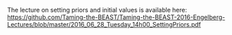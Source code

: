 The lecture on setting priors and initial values is available here: https://github.com/Taming-the-BEAST/Taming-the-BEAST-2016-Engelberg-Lectures/blob/master/2016_06_28_Tuesday_14h00_SettingPriors.pdf